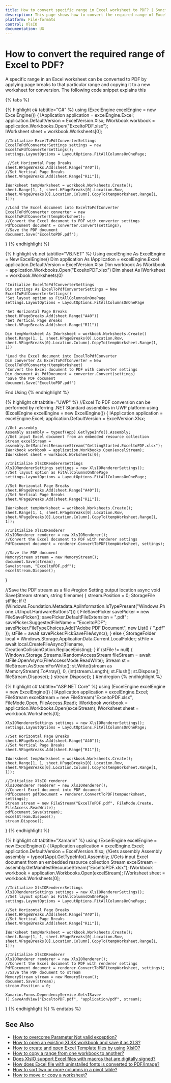 ```yaml
---
title: How to convert specific range in Excel worksheet to PDF? | Syncfusion
description: This page shows how to convert the required range of Excel to PDF using Syncfusion .NET Excel library (XlsIO).
platform: File-formats
control: XlsIO
documentation: UG
---
```


# How to convert the required range of Excel to PDF?

A specific range in an Excel worksheet can be converted to PDF by applying page breaks to that particular range and copying it to a new worksheet for conversion. The following code snippet explains this

{% tabs %}  

{% highlight c# tabtitle="C#" %}
using (ExcelEngine excelEngine = new ExcelEngine())
{
    IApplication application = excelEngine.Excel;
    application.DefaultVersion = ExcelVersion.Xlsx;
    IWorkbook workbook = application.Workbooks.Open("ExceltoPDF.xlsx");              
    IWorksheet sheet = workbook.Worksheets[0];

    //Initialize ExcelToPdfConverterSettings
    ExcelToPdfConverterSettings settings = new ExcelToPdfConverterSettings();
    settings.LayoutOptions = LayoutOptions.FitAllColumnsOnOnePage;
                             
     //Set Horizontal Page Breaks
    sheet.HPageBreaks.Add(sheet.Range["A40"]);
    //Set Vertical Page Breaks
    sheet.VPageBreaks.Add(sheet.Range["R11"]);

    IWorksheet tempWorksheet = workbook.Worksheets.Create();
    sheet.Range[1, 1, sheet.HPageBreaks[0].Location.Row, sheet.VPageBreaks[0].Location.Column].CopyTo(tempWorksheet.Range[1, 1]);

    //Load the Excel document into ExcelToPdfConverter
    ExcelToPdfConverter converter = new ExcelToPdfConverter(tempWorksheet);
    //Convert the Excel document to PDF with converter settings
    PdfDocument document = converter.Convert(settings);
    //Save the PDF document
    document.Save("ExceltoPDF.pdf");
}
{% endhighlight %}

{% highlight vb.net tabtitle="VB.NET" %}
Using excelEngine As ExcelEngine = New ExcelEngine()
    Dim application As IApplication = excelEngine.Excel
    application.DefaultVersion = ExcelVersion.Xlsx
    Dim workbook As IWorkbook = application.Workbooks.Open("ExceltoPDF.xlsx")
    Dim sheet As IWorksheet = workbook.Worksheets(0)

    'Initialize ExcelToPdfConverterSettings
    Dim settings As ExcelToPdfConverterSettings = New ExcelToPdfConverterSettings()
    'Set layout option as FitAllColumnsOnOnePage
    settings.LayoutOptions = LayoutOptions.FitAllColumnsOnOnePage

    'Set Horizontal Page Breaks
    sheet.HPageBreaks.Add(sheet.Range("A40"))
    'Set Vertical Page Breaks
    sheet.VPageBreaks.Add(sheet.Range("R11"))

    Dim tempWorksheet As IWorksheet = workbook.Worksheets.Create()
    sheet.Range(1, 1, sheet.HPageBreaks(0).Location.Row, sheet.VPageBreaks(0).Location.Column).CopyTo(tempWorksheet.Range(1, 1))

    'Load the Excel document into ExcelToPdfConverter
    Dim converter As ExcelToPdfConverter = New ExcelToPdfConverter(tempWorksheet)
    'Convert the Excel document to PDF with converter settings
    Dim document As PdfDocument = converter.Convert(settings)
    'Save the PDF document
    document.Save("ExceltoPDF.pdf")
End Using
{% endhighlight %}

{% highlight c# tabtitle="UWP" %}
//Excel To PDF conversion can be performed by referring .NET Standard assemblies in UWP platform
using (ExcelEngine excelEngine = new ExcelEngine())
{
    IApplication application = excelEngine.Excel;
    application.DefaultVersion = ExcelVersion.Xlsx;
	
    //Get assembly
    Assembly assembly = typeof(App).GetTypeInfo().Assembly;
    //Get input Excel document from an embedded resource collection
    Stream excelStream = assembly.GetManifestResourceStream("GettingStarted.ExceltoPDF.xlsx");              
    IWorkbook workbook = application.Workbooks.Open(excelStream);
    IWorksheet sheet = workbook.Worksheets[0];

    //Initialize XlsIORendererSettings
    XlsIORendererSettings settings = new XlsIORendererSettings();
    //Set layout option as FitAllColumnsOnOnePage
    settings.LayoutOptions = LayoutOptions.FitAllColumnsOnOnePage;

    //Set Horizontal Page Breaks
    sheet.HPageBreaks.Add(sheet.Range["A40"]);
    //Set Vertical Page Breaks
    sheet.VPageBreaks.Add(sheet.Range["R11"]);

    IWorksheet tempWorksheet = workbook.Worksheets.Create();
    sheet.Range[1, 1, sheet.HPageBreaks[0].Location.Row, sheet.VPageBreaks[0].Location.Column].CopyTo(tempWorksheet.Range[1, 1]);

    //Initialize XlsIORenderer
    XlsIORenderer renderer = new XlsIORenderer();
    //Convert the Excel document to PDF with renderer settings
    PdfDocument document = renderer.ConvertToPDF(tempWorksheet, settings);

    //Save the PDF document
    MemoryStream stream = new MemoryStream();
    document.Save(stream);
    Save(stream, "ExceltoPDF.pdf");
    excelStream.Dispose();
}

//Save the PDF stream as a file
#region Setting output location
async void Save(Stream stream, string filename)
{
    stream.Position = 0;
    StorageFile stFile;
    if (!(Windows.Foundation.Metadata.ApiInformation.IsTypePresent("Windows.Phone.UI.Input.HardwareButtons")))
    {
         FileSavePicker savePicker = new FileSavePicker();
         savePicker.DefaultFileExtension = ".pdf";
         savePicker.SuggestedFileName = "ExceltoPDF";
         savePicker.FileTypeChoices.Add("Adobe PDF Document", new List<string>() { ".pdf" });
         stFile = await savePicker.PickSaveFileAsync();
    }
    else
    {
         StorageFolder local = Windows.Storage.ApplicationData.Current.LocalFolder;
         stFile = await local.CreateFileAsync(filename, CreationCollisionOption.ReplaceExisting);
    }
    if (stFile != null)
    {
         Windows.Storage.Streams.IRandomAccessStream fileStream = await stFile.OpenAsync(FileAccessMode.ReadWrite);
         Stream st = fileStream.AsStreamForWrite();
         st.Write((stream as MemoryStream).ToArray(), 0, (int)stream.Length);
         st.Flush();
         st.Dispose();
         fileStream.Dispose();
    }
    stream.Dispose();
}
#endregion
{% endhighlight %}

{% highlight c# tabtitle="ASP.NET Core" %}
using (ExcelEngine excelEngine = new ExcelEngine())
{
    IApplication application = excelEngine.Excel;
    FileStream excelStream = new FileStream("ExceltoPDF.xlsx", FileMode.Open, FileAccess.Read);
    IWorkbook workbook = application.Workbooks.Open(excelStream);
    IWorksheet sheet = workbook.Worksheets[0];

    XlsIORendererSettings settings = new XlsIORendererSettings();
    settings.LayoutOptions = LayoutOptions.FitAllColumnsOnOnePage;

    //Set Horizontal Page Breaks
    sheet.HPageBreaks.Add(sheet.Range["A40"]);
    //Set Vertical Page Breaks
    sheet.VPageBreaks.Add(sheet.Range["R11"]);

    IWorksheet tempWorksheet = workbook.Worksheets.Create();
    sheet.Range[1, 1, sheet.HPageBreaks[0].Location.Row, sheet.VPageBreaks[0].Location.Column].CopyTo(tempWorksheet.Range[1, 1]);

    //Initialize XlsIO renderer.
    XlsIORenderer renderer = new XlsIORenderer();
    //Convert Excel document into PDF document
    PdfDocument pdfDocument = renderer.ConvertToPDF(tempWorksheet, settings);
    Stream stream = new FileStream("ExcelToPDF.pdf", FileMode.Create, FileAccess.ReadWrite);
    pdfDocument.Save(stream);
    excelStream.Dispose();
    stream.Dispose();

}
{% endhighlight %}

{% highlight c# tabtitle="Xamarin" %}
using (ExcelEngine excelEngine = new ExcelEngine())
{
    IApplication application = excelEngine.Excel;
    application.DefaultVersion = ExcelVersion.Xlsx;
    //Gets assembly
    Assembly assembly = typeof(App).GetTypeInfo().Assembly;
    //Gets input Excel document from an embedded resource collection
    Stream excelStream = assembly.GetManifestResourceStream("ExceltoPDF.xlsx");
    IWorkbook workbook = application.Workbooks.Open(excelStream);
    IWorksheet sheet = workbook.Worksheets[0];

    //Initialize XlsIORendererSettings
    XlsIORendererSettings settings = new XlsIORendererSettings();
    //Set layout option as FitAllColumnsOnOnePage
    settings.LayoutOptions = LayoutOptions.FitAllColumnsOnOnePage;

    //Set Horizontal Page Breaks
    sheet.HPageBreaks.Add(sheet.Range["A40"]);
    //Set Vertical Page Breaks
    sheet.VPageBreaks.Add(sheet.Range["R11"]);

    IWorksheet tempWorksheet = workbook.Worksheets.Create();
    sheet.Range[1, 1, sheet.HPageBreaks[0].Location.Row, sheet.VPageBreaks[0].Location.Column].CopyTo(tempWorksheet.Range[1, 1]);

    //Initialize XlsIORenderer
    XlsIORenderer renderer = new XlsIORenderer();
    //Convert the Excel document to PDF with renderer settings
    PdfDocument document = renderer.ConvertToPDF(tempWorksheet, settings);
    //Save the PDF document to stream
    MemoryStream stream = new MemoryStream();
    document.Save(stream);
    stream.Position = 0;

    Xamarin.Forms.DependencyService.Get<ISave>().SaveAndView("ExceltoPDF.pdf", "application/pdf", stream);
}
{% endhighlight %}
% endtabs %}  

## See Also

* [How to overcome Parameter Not valid exception?](reason-for-parameter-not-valid-exception-when-converting-exceltopdf-with-custompapersize)
* [How to open an existing XLSX workbook and save it as XLS?](how-to-open-an-existing-xlsx-workbook-and-save-it-as-xls)
* [How to create and open Excel Template files by using XlsIO?](how-to-create-and-open-excel-template-files-by-using-xlsio)
* [How to copy a range from one workbook to another?](how-to-copy-a-range-from-one-workbook-to-another)
* [Does XlsIO support Excel files with macros that are digitally signed?](does-xlsio-support-excel-files-with-macros-that-are-digitally-signed)
* [How does Excel file with uninstalled fonts is converted to PDF/Image?](how-does-excel-file-with-uninstalled-fonts-is-converted-to-pdf-image)
* [How to sort two or more columns in a pivot table?](how-to-sort-two-or-more-columns-in-a-pivot-table)
* [How to move or copy a worksheet?](https://help.syncfusion.com/file-formats/xlsio/working-with-excel-worksheet#move-or-copy-a-worksheet)

